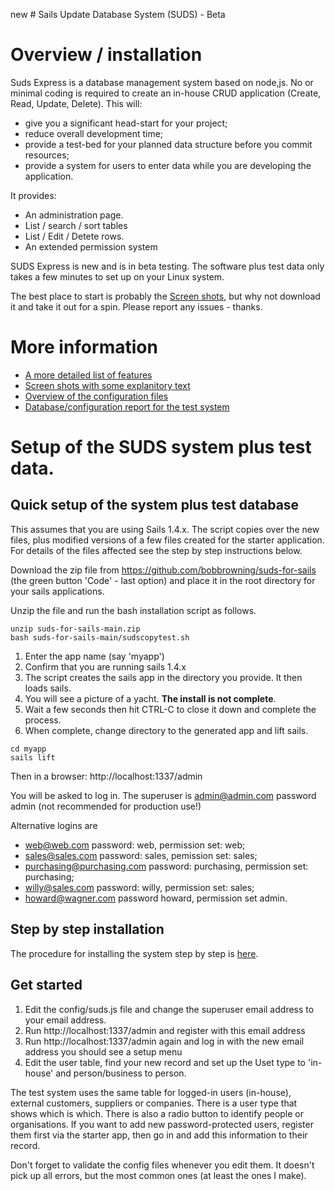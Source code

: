 new # Sails Update Database System (SUDS) - Beta

# Overview / installation

Suds Express is a database management system based on node,js. No or minimal coding is required to create an in-house CRUD application (Create, Read, Update, Delete). 
This will:
* give you a significant head-start for your project;
* reduce overall development time;
* provide a test-bed for your planned data structure before you commit resources;
* provide a system for users to enter data while you are developing the application.

It provides:

* An administration page.
* List / search / sort tables 
* List / Edit / Detete rows. 
* An extended permission system 

SUDS Express is new and is in beta testing.  The software plus test data only takes a few minutes to set up on your Linux system. 

The best place to start is probably the [Screen shots](https://github.com/bobbrowning/suds-for-sails/blob/main/More_information/screen-shots.pdf), but why not download it and take it out for a spin.  Please report any issues - thanks. 

# More information

* [A more detailed list of features](https://github.com/bobbrowning/suds-for-sails/blob/main/More_information/features.md)
* [Screen shots with some explanitory text](https://github.com/bobbrowning/suds-for-sails/blob/main/More_information/screen-shots.pdf)
* [Overview of the configuration files](https://github.com/bobbrowning/suds-for-sails/blob/main/More_information/configuration.pdf)
* [Database/configuration report for the test system](https://github.com/bobbrowning/suds-for-sails/blob/main/More_information/database-report.pdf)


# Setup of the SUDS system plus test data.


## Quick setup of the system plus test database

This assumes that you are using Sails 1.4.x.  The script copies over the new files, plus modified versions of a few files created for the starter application. For details of the files affected see the step by step instructions below.

Download the zip file from https://github.com/bobbrowning/suds-for-sails (the green button 'Code' - last option) and place it in the root directory for your sails applications. 

Unzip the file and run the bash installation script as follows.

```
unzip suds-for-sails-main.zip
bash suds-for-sails-main/sudscopytest.sh
```

1. Enter the app name  (say 'myapp')
1. Confirm that you are running sails 1.4.x
1. The script creates the sails app in the directory you provide. It then loads sails. 
1. You will see a picture of a yacht. **The install is not complete**.
1. Wait a few seconds then hit CTRL-C to close it down and complete the process. 
1. When complete, change directory to the generated app and lift sails.

```
cd myapp
sails lift
```

Then in a browser:  http://localhost:1337/admin  

You will be asked to log in. The superuser is admin@admin.com password admin (not recommended for production use!)

Alternative logins are 
* web@web.com password: web, permission set: web;
* sales@sales.com password: sales, pemission set: sales; 
* purchasing@purchasing.com password: purchasing, permission set: purchasing;
* willy@sales.com password: willy, permission set: sales;
* howard@wagner.com password howard, permission set admin.

## Step by step installation 

The procedure for installing the system step by step is [here](https://github.com/bobbrowning/suds-for-sails/blob/main/More_information/Manual-changes.md). 


## Get started


1. Edit the config/suds.js file and change the superuser email address to your email address.
1. Run http://localhost:1337/admin and register with this email address
1. Run http://localhost:1337/admin again and log in with the new email address you should see a setup menu
1. Edit the user table, find your new record and set up the Uset type to 'in-house' and person/business to person.

The test system uses the same table for logged-in users (in-house), external customers, suppliers or companies. There is a user type that shows which is which.  There is also a radio button to identify people or organisations.  If you want to add new password-protected users, register them first via the starter app, then go in and add this information to their record. 

Don't forget to validate the config files whenever you edit them. It doesn't pick up all errors, but the most common ones (at least the ones I make).





